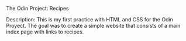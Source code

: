 The Odin Project: Recipes

Description: This is my first practice with HTML and CSS for the Odin Proyect. The goal was to create a simple website that consists of a main index page with links to recipes.
